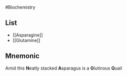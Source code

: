 #Biochemistry
## List
* [[Asparagine]]
* [[Glutamine]]
## Mnemonic
Amid this **N**eatly stacked **A**sparagus
is a **G**lutinous **Q**uail